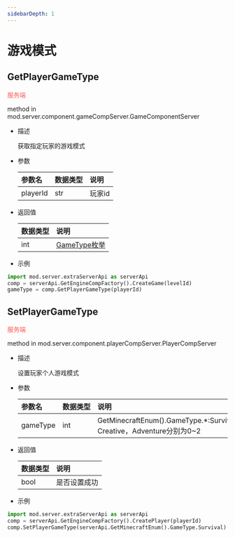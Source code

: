 ```yaml
---
sidebarDepth: 1
---
```

# 游戏模式

## GetPlayerGameType

<span style="display:inline;color:#ff5555">服务端</span>

method in mod.server.component.gameCompServer.GameComponentServer

- 描述

    获取指定玩家的游戏模式

- 参数

    | 参数名 | <div style="width: 4em">数据类型</div> | 说明 |
    | :--- | :--- | :--- |
    | playerId | str | 玩家id |

- 返回值

    | <div style="width: 4em">数据类型</div> | 说明 |
    | :--- | :--- |
    | int | [GameType枚举](../../枚举值/GameType.md) |

- 示例

```python
import mod.server.extraServerApi as serverApi
comp = serverApi.GetEngineCompFactory().CreateGame(levelId)
gameType = comp.GetPlayerGameType(playerId)
```



## SetPlayerGameType

<span style="display:inline;color:#ff5555">服务端</span>

method in mod.server.component.playerCompServer.PlayerCompServer

- 描述

    设置玩家个人游戏模式

- 参数

    | 参数名 | <div style="width: 4em">数据类型</div> | 说明 |
    | :--- | :--- | :--- |
    | gameType | int | GetMinecraftEnum().GameType.*:Survival，Creative，Adventure分别为0~2 |

- 返回值

    | <div style="width: 4em">数据类型</div> | 说明 |
    | :--- | :--- |
    | bool | 是否设置成功 |

- 示例

```python
import mod.server.extraServerApi as serverApi
comp = serverApi.GetEngineCompFactory().CreatePlayer(playerId)
comp.SetPlayerGameType(serverApi.GetMinecraftEnum().GameType.Survival)
```



